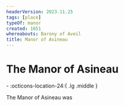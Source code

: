 ```yaml
---
headerVersion: 2023.11.25
tags: [place]
typeOf: manor
created: 1651
whereabouts: Barony of Aveil
title: Manor of Asineau
---
```

# The Manor of Asineau
<div class="grid cards ext-narrow-margin ext-one-column" markdown>
-  
    :octicons-location-24:{ .lg .middle }   
</div>


The Manor of Asineau was 